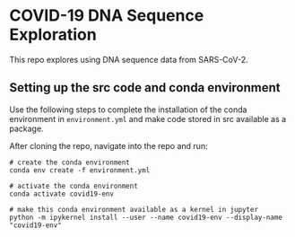 # COVID-19 DNA Sequence Exploration

This repo explores using DNA sequence data from SARS-CoV-2. 


## Setting up the src code and conda environment

 Use the following steps to complete the installation of the conda environment in `environment.yml` and make code stored in src available as a package.

After cloning the repo, navigate into the repo and run:

```
# create the conda environment
conda env create -f environment.yml

# activate the conda environment
conda activate covid19-env

# make this conda environment available as a kernel in jupyter
python -m ipykernel install --user --name covid19-env --display-name "covid19-env"
```